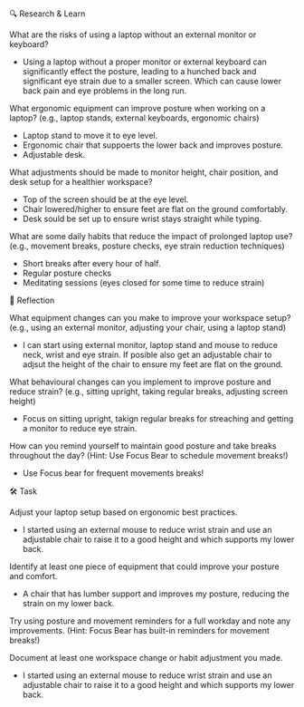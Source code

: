 
🔍 Research & Learn

What are the risks of using a laptop without an external monitor or keyboard?
- Using a laptop without a proper monitor or external keyboard can significantly effect the posture, leading to a hunched back and significant eye strain due to a smaller screen. Which can cause lower back pain and eye problems in the long run.

What ergonomic equipment can improve posture when working on a laptop? (e.g., laptop stands, external keyboards, ergonomic chairs)
- Laptop stand to move it to eye level.
- Ergonomic chair that suppoerts the lower back and improves posture.
- Adjustable desk.

What adjustments should be made to monitor height, chair position, and desk setup for a healthier workspace?
- Top of the screen should be at the eye level. 
- Chair lowered/higher to ensure feet are flat on the ground comfortably. 
- Desk sould be set up to ensure wrist stays straight while typing. 

What are some daily habits that reduce the impact of prolonged laptop use? (e.g., movement breaks, posture checks, eye strain reduction techniques)
- Short breaks after every hour of half.
- Regular posture checks
- Meditating sessions (eyes closed for some time to reduce strain)


📝 Reflection

What equipment changes can you make to improve your workspace setup? (e.g., using an external monitor, adjusting your chair, using a laptop stand)
- I can start using external monitor, laptop stand and mouse to reduce neck, wrist and eye strain. If posible also get an adjustable chair to adjsut the height of the chair to ensure my feet are flat on the ground. 

What behavioural changes can you implement to improve posture and reduce strain? (e.g., sitting upright, taking regular breaks, adjusting screen height)
- Focus on sitting upright, takign regular breaks for streaching and getting a monitor to reduce eye strain. 

How can you remind yourself to maintain good posture and take breaks throughout the day? (Hint: Use Focus Bear to schedule movement breaks!)
- Use Focus bear for frequent movements breaks!


🛠️ Task

Adjust your laptop setup based on ergonomic best practices.
- I started using an external mouse to reduce wrist strain and use an adjustable chair to raise it to a good height and which supports my lower back.

Identify at least one piece of equipment that could improve your posture and comfort.
- A chair that has lumber support and improves my posture, reducing the strain on my lower back. 

Try using posture and movement reminders for a full workday and note any improvements. (Hint: Focus Bear has built-in reminders for movement breaks!)

Document at least one workspace change or habit adjustment you made.
-  I started using an external mouse to reduce wrist strain and use an adjustable chair to raise it to a good height and which supports my lower back.